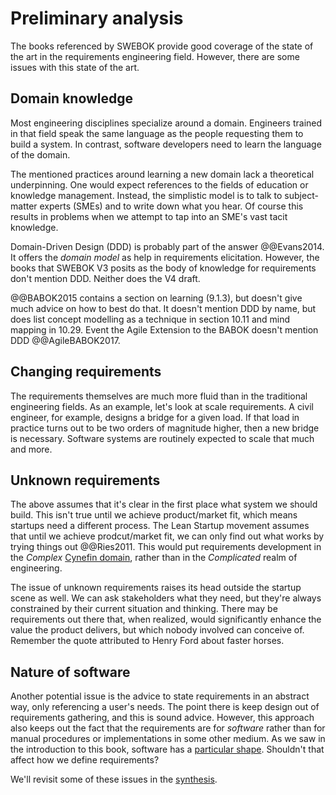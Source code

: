# Preliminary analysis

The books referenced by SWEBOK provide good coverage of the state of the art in the requirements engineering field.
However, there are some issues with this state of the art.


## Domain knowledge

Most engineering disciplines specialize around a domain.
Engineers trained in that field speak the same language as the people requesting them to build a system.
In contrast, software developers need to learn the language of the domain.

The mentioned practices around learning a new domain lack a theoretical underpinning.
One would expect references to the fields of education or knowledge management.
Instead, the simplistic model is to talk to subject-matter experts (SMEs) and to write down what you hear.
Of course this results in problems when we attempt to tap into an SME's vast tacit knowledge.

Domain-Driven Design (DDD) is probably part of the answer @@Evans2014.
It offers the _domain model_ as help in requirements elicitation.
However, the books that SWEBOK V3 posits as the body of knowledge for requirements don't mention DDD.
Neither does the V4 draft.

@@BABOK2015 contains a section on learning (9.1.3), but doesn't give much advice on how to best do that.
It doesn't mention DDD by name, but does list concept modelling as a technique in section 10.11 and mind mapping
in 10.29.
Event the Agile Extension to the BABOK doesn't mention DDD @@AgileBABOK2017.


## Changing requirements

The requirements themselves are much more fluid than in the traditional engineering fields.
As an example, let's look at scale requirements.
A civil engineer, for example, designs a bridge for a given load.
If that load in practice turns out to be two orders of magnitude higher, then a new bridge is necessary.
Software systems are routinely expected to scale that much and more.


## Unknown requirements

The above assumes that it's clear in the first place what system we should build.
This isn't true until we achieve product/market fit, which means startups need a different process.
The Lean Startup movement assumes that until we achieve prodcut/market fit, we can only find out what works by trying
things out @@Ries2011.
This would put requirements development in the _Complex_
[Cynefin domain](../introduction/software-engineering.md#the-cynefin-framework), rather than in the _Complicated_
realm of engineering.

The issue of unknown requirements raises its head outside the startup scene as well.
We can ask stakeholders what they need, but they're always constrained by their current situation and thinking.
There may be requirements out there that, when realized, would significantly enhance the value the product delivers,
but which nobody involved can conceive of.
Remember the quote attributed to Henry Ford about faster horses.


## Nature of software

Another potential issue is the advice to state requirements in an abstract way, only referencing a user's needs.
The point there is keep design out of requirements gathering, and this is sound advice.
However, this approach also keeps out the fact that the requirements are for _software_ rather than for manual procedures
or implementations in some other medium.
As we saw in the introduction to this book, software has a [particular shape](../introduction/software.md).
Shouldn't that affect how we define requirements?

We'll revisit some of these issues in the [synthesis](../synthesis.md).
